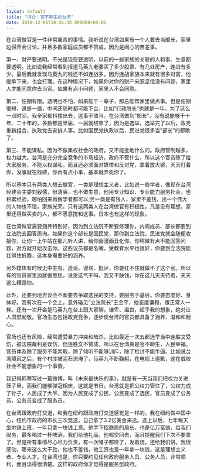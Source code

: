 ```yaml
---
layout: default
title: "冯仑：官不聊生的台湾"
date: 2018-12-01T10:56:30.000000+00:00
---
```


在台湾做官是一件非常痛苦的事情。我听说在台湾如果有一个人要去当部长，家里边得开会讨论，并且多数家庭成员都不赞成，因为是闹心的苦差事。

第一、财产要透明。不光是现在要透明，以前的一些家族的关联的人和事、生意都要透明。比如说我经常看到报道马英九老婆买了多少股票、有几处房产，连战有多少。最后我就发现马英九的钱还不如连战多，因为连战家族本来就有很多财富，他继承下来，也会打理。在这种情况下，如果你对你的财产来源坚信没有问题，家里人才能同意你去当官。如果有点小问题，家里人不会同意。

第二、任期有限。透明也不怕，如果能干一辈子，那总能帮家里做点事。但是任期很短，说是一届，中间还随时都可能下台，比如”行政院长”也就是一年。为了这么一点时间，我全家都抖搂出去，这事不值当。在台湾做到”部长”，没有说能够干十年、二十年的，多数都是半届、一届就结束了，因为是选举，选举完了以后，政党重新组合，执政党去安排人事。比如国民党执政以后，民进党很多当”部长”的都歇了。

第三、不能谋私。因为不像集权社会的政府，又不能批地什么的。政府管制越多，权力越大。台湾是充分完全竞争的市场经济，政府不管什么，所以这个官员除了给大家服务，不能以权谋私。而且还必须面对媒体和反对党，拿着放大镜，天天盯着你，没事就在找碴，你再有点小事，基本就弄死你了。

所以基本只有两类人想去做官，一类是理想主义者，比如说一些学者，像现在台湾经建会主委刘毅儒，很清廉，也不做生意，他用专业知识、专业能力服务社会，也积累经验，哪怕回来再做学者都可以;另一类是有钱人，家里不差钱，出一个伟大的人物也不错，家族光荣。只有这两类人在台湾做官有积极性，凡是没有理想，家里还得做买卖的人，都不愿意搅和这事。日本也有这样的现象。

在台湾做官需要涵养特别好，因为到立法院不断要修理你，内阁成员、部长都要到立法院去回答质询。如果你这个部长是国民党，那你到立法院，民进党就会随便收拾你，让你一上午站在那儿听人讲，给你画漫画丑化你。你稍微有点不能回答问题，对方就开始攻击你。这些议员都是名嘴，受教育水平也很好，你要到立法院能扛得住折腾，这本身需要好的涵养。

另外媒体有时候无中生有、造谣、谩骂、批评，你要扛不住就做不了这个官。所以有的官员家里边就很憋屈，说受这气干吗，我又不缺钱，你在这儿天天待着，天天这么糟蹋你。

此外，还要到地方议会不断要去争取选民的支持，要服务于基层。你要态度好、身体好。我有次在一个会上，意外碰见”立法院长”王金平，他态度谦和，跟正常人一样。还有一次开会是马英九在台上跟大家聊，谦卑、温良，超乎我的想象，绝对让人肃然起敬。官场生态包括政党竞争，逐步使台湾的官员都具备了涵养、温和和耐心。

官场也还有风险，经常遭受暴力冲突和暗杀，比如最近一次五都选举当中连胜文受伤，被法院裁判是误伤，但连胜文不赞成，所以在台湾真是官不聊生，人民幸福。官员体系除了服务不能索取，除了倾听不能够训斥，除了检讨不能牛逼。比如说台湾飓风之后，有个村庄被泥石流淹了，马英九不断鞠躬，在电视上道歉，这在威权社会不能想象的一个事情。

我记得韩寒写过一篇微博，叫《未来最快乐的事》，就是有一天当我们把权力关进笼子里，而我们能够弹冠相庆，这就是节日。台湾就是把公权力管住了，公权力成了孙子，人民成了大爷，因为人民变成了公民，公民变成了选民，官员变成了公务员，公务员变成了服务员。

在台湾跟政府打交道，和我在纽约跟政府打交道感觉是一样的。我在纽约做中国中心，纽约市政府的市长三次竞选，自己拿了3.2亿美金来选。选上以后，七年每天坐地铁上班，一年只拿一块钱工资。他手下招商局的局长，也是亿万富翁，给我们服务，最多喝过一杯啤酒，我们给他礼品，他都交回去，而且提醒我们下次不要拿了。但是所有事情尽心尽力负责，有一次嗓子都哑了，发着烧，还给我们讲。我很感动，哪来这么大干劲，他也不差钱，他工资也是一年拿一块钱，这是理想主义者、专业人才。在台湾也是，你只要约见任何政府服务人员、公务人员，非常顺利，而且谈得很清楚。这样的政府你才觉得是服务型政府。

